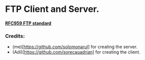 # FTP Client and Server.

#### [RFC959 FTP standard](https://datatracker.ietf.org/doc/html/rfc959)

### Credits:
- (me)[https://github.com/solomonarul] for creating the server.
- (Adi)[https://github.com/sorecauadrian] for creating the client.